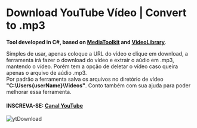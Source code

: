 # Download YouTube Vídeo | Convert to .mp3

**Tool developed in C#, based on [MediaToolkit](https://github.com/AydinAdn/MediaToolkit) and [VideoLibrary](https://github.com/omansak/libvideo)**.

Simples de usar, apenas coloque a URL do vídeo e clique em download, a ferramenta irá fazer o download do vídeo e extrair o aúdio em .mp3, mantendo o vídeo.  Porém tem a opção de deletar o vídeo caso queira apenas o arquivo de aúdio .mp3.  
Por padrão a ferramenta salva os arquivos no diretório de vídeo **"C:\Users\{userName}\Videos\"**. Conto também com sua ajuda para poder melhorar essa ferramenta.  

#### INSCREVA-SE: [Canal YouTube](https://www.youtube.com/channel/UCrc8mZHlz-XiGOxqzSJjusQ)

![ytDownload](https://user-images.githubusercontent.com/39075862/81757168-5926b100-9494-11ea-8ac9-6e9f3aa683ec.JPG)

